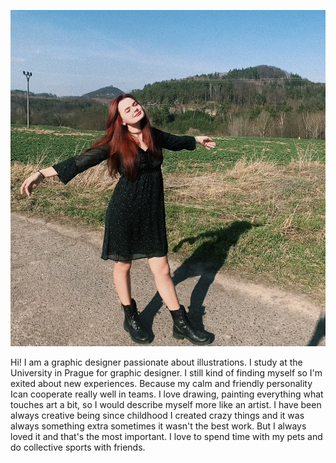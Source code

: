 ![PHOTO of me, invitating smile.](IMG_9516.jpg)

Hi! I am a graphic designer passionate about illustrations. I study at the University in Prague for graphic designer. I still kind of finding myself so I'm exited about new experiences. Because my calm and friendly personality Ican cooperate really well in teams.  I love drawing, painting everything what touches art a bit, so I would describe myself more like an artist. I have been always creative being since childhood I created crazy things and it was always something extra sometimes it wasn't the best work. 
But I always loved it and that's the most important. I love to spend time with my pets and do collective sports with friends.
